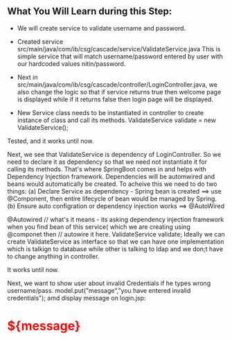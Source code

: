 ## What You Will Learn during this Step:
- We will create service to validate username and password.

- Created service src/main/java/com/ib/csg/cascade/service/ValidateService.java
This is simple service that will match username/password entered by user with our hardcoded values nitin/password.

- Next in  src/main/java/com/ib/csg/cascade/controller/LoginController.java, we also change the logic so that if service returns true then welcome page is displayed while if it returns false then login page will be displayed.

- New Service class needs to be instantiated in controller to create instance of class and call its methods. 
ValidateService validate = new ValidateService();

Tested, and it works until now. 


Next, we see that ValidateService is dependency of LoginController. So we need to declare it as dependency so that we need not instantiate it for calling its methods. 
That's where SpringBoot comes in and helps with Dependency Injection framework. 
Dependencies will be automwired and beans would automatically be created. 
To acheive this we need to do two things:
(a) Declare Service as dependency - Spring bean is created ==> use @Component, then entire lifecycle of bean would be managed by Spring. 
(b) Ensure auto configration or dependency injection works ==> @AutoWired


 @Autowired  // what's it means - its asking dependency injection framework when you find bean of this service( which we are creating using @componet then
          // autowire it here. 
  ValidateService validate;
  Ideally we can create ValidateService as interface so that we can have one implementation which is talkign to database while other is talking to ldap and we don;t have to change  anything in controller. 
  
It works until now. 

Next, we want to show user about invalid Credentials if he types wrong username/pass.
model.put("message","you have entered invalid credentials");
amd display message on login.jsp: <h1 style="color:red;">${message}</h1>



  
